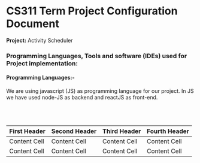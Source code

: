 # CS311 Term Project Configuration Document
<span><b>Project:</b> Activity Scheduler </span>
<h3>Programming Languages, Tools and software (IDEs) used for Project implementation: </h3>
<h4>Programming Languages:-</h4>
<span>We are using javascript (JS) as programming language for our project. In JS we have used node-JS as backend and reactJS as front-end.</h4></br></br></br></br>


| First Header  | Second Header | Third Header | Fourth Header| 
| ------------- | ------------- | -------------|------------- |
| Content Cell  | Content Cell  | Content Cell | Content Cell |
| Content Cell  | Content Cell  | Content Cell | Content Cell |
